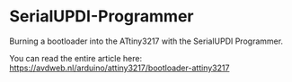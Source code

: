 # SerialUPDI-Programmer
Burning a bootloader into the ATtiny3217 with the SerialUPDI Programmer.

You can read the entire article here:
https://avdweb.nl/arduino/attiny3217/bootloader-attiny3217
